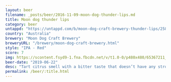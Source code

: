 ```yaml
---
layout: beer
filename: _posts/beer/2016-11-09-moon-dog-thunder-lips.md
title: Moon dog thunder lips
category: beer
untappd: "https://untappd.com/b/moon-dog-craft-brewery-thunder-lips/2587136"
country: "Australia"
brewery: "Moon Dog Craft Brewery"
breweryURL: "/brewery/moon-dog-craft-brewery.html"
style: "IPA - Red"
score: 7
img: https://scontent.fsyd9-1.fna.fbcdn.net/v/t1.0-0/p480x480/65367211_10157223731503745_5380206811875901440_o.jpg?_nc_cat=107&_nc_sid=e007fa&_nc_ohc=Bjo09vd7ls0AX_VGN03&_nc_ht=scontent.fsyd9-1.fna&tp=6&oh=9f9e28287a3b22e9e8f5f43ef55ef771&oe=5F95D962
beer-date: "2019-06-22"
desc: "Tart citrus smell with a bitter taste that doesn’t have any strong hop flavours. Like a west coast IPA mixed with a little bit of a sour red"
permalink: /beer/:title.html
---
```

